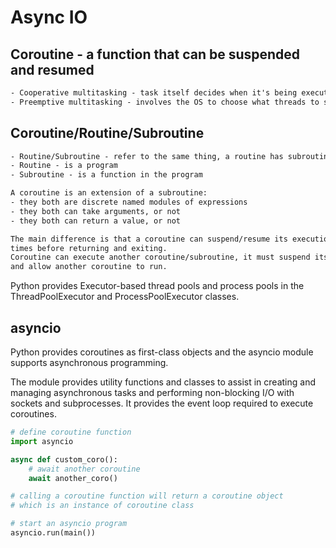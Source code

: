 # Async IO

## Coroutine - a function that can be suspended and resumed

```txt
- Cooperative multitasking - task itself decides when it's being executed, resumed
- Preemptive multitasking - involves the OS to choose what threads to suspend/resume and when
```

## Coroutine/Routine/Subroutine

```txt
- Routine/Subroutine - refer to the same thing, a routine has subroutine
- Routine - is a program
- Subroutine - is a function in the program

A coroutine is an extension of a subroutine:
- they both are discrete named modules of expressions
- they both can take arguments, or not
- they both can return a value, or not

The main difference is that a coroutine can suspend/resume its execution many
times before returning and exiting.
Coroutine can execute another coroutine/subroutine, it must suspend its execution
and allow another coroutine to run.
```

Python provides Executor-based thread pools and process pools in the ThreadPoolExecutor
and ProcessPoolExecutor classes.


## asyncio

Python provides coroutines as first-class objects and the asyncio module
supports asynchronous programming.

The module provides utility functions and classes to assist in creating
and managing asynchronous tasks and performing non-blocking I/O with
sockets and subprocesses. It provides the event loop required to execute
coroutines.

```python
# define coroutine function
import asyncio

async def custom_coro():
    # await another coroutine
    await another_coro()

# calling a coroutine function will return a coroutine object
# which is an instance of coroutine class

# start an asyncio program
asyncio.run(main())
```

